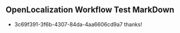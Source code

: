 ## OpenLocalization Workflow Test MarkDown
* 3c69f391-3f6b-4307-84da-4aa6606cd9a7 thanks!

<!--HONumber=Aug16_HO3-->


